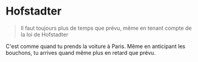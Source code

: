 # Hofstadter

> Il faut toujours plus de temps que prévu, même en tenant compte de la loi de Hofstadter

C'est comme quand tu prends la voiture à Paris. Même en anticipant les bouchons, tu arrives quand même plus en retard que prévu.
